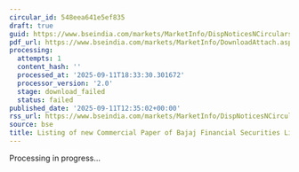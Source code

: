 ```yaml
---
circular_id: 548eea641e5ef835
draft: true
guid: https://www.bseindia.com/markets/MarketInfo/DispNoticesNCirculars.aspx?Noticeid={DB7C8442-8A8D-40AF-82EF-977412832768}&noticeno=20250911-56&dt=09/11/2025&icount=56&totcount=91&flag=0
pdf_url: https://www.bseindia.com/markets/MarketInfo/DownloadAttach.aspx?id=20250911-56&attachedId=
processing:
  attempts: 1
  content_hash: ''
  processed_at: '2025-09-11T18:33:30.301672'
  processor_version: '2.0'
  stage: download_failed
  status: failed
published_date: '2025-09-11T12:35:02+00:00'
rss_url: https://www.bseindia.com/markets/MarketInfo/DispNoticesNCirculars.aspx?Noticeid={DB7C8442-8A8D-40AF-82EF-977412832768}&noticeno=20250911-56&dt=09/11/2025&icount=56&totcount=91&flag=0
source: bse
title: Listing of new Commercial Paper of Bajaj Financial Securities Limited
---
```


Processing in progress...